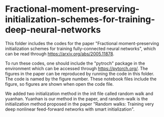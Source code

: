 # Fractional-moment-preserving-initialization-schemes-for-training-deep-neural-networks
This folder includes the codes for the paper "Fractional moment-preserving initialization schemes
for training fully-connected neural networks", which can be read through https://arxiv.org/abs/2005.11878.

To run these codes, one should include the "pytroch" package in the environment which can be accessed through https://pytorch.org/. The figures in the paper can be reproduced by running the code in this folder. The code is named by the figure number. These notebook files include the figure, so figures are shown when open the code file.

We added two initialization method in the init file called random walk and yuanhan. Yuanhan is our method in the paper, and random-walk is the initialization method proposed in the paper "Random walks: Training very deep nonlinear feed-forward networks with smart initialization".
